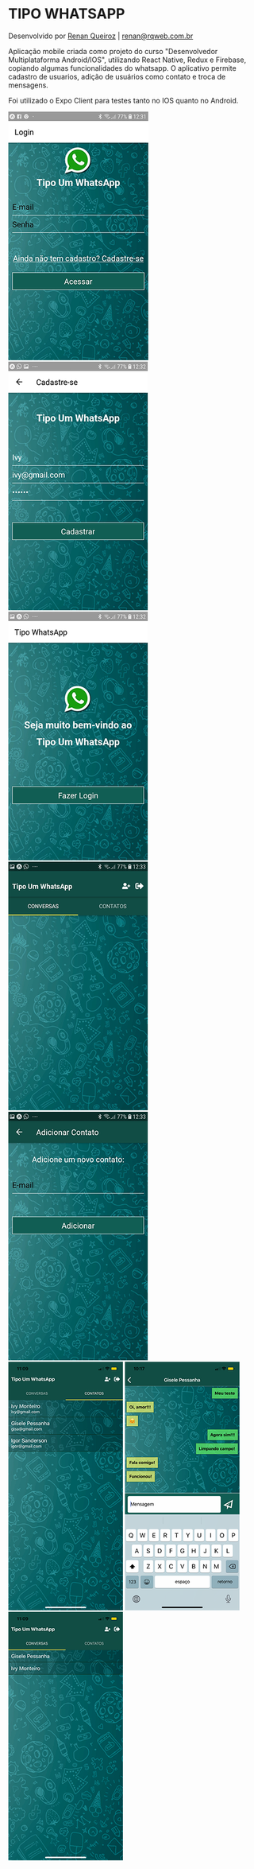 # TIPO WHATSAPP

Desenvolvido por [Renan Queiroz](https://www.rqweb.com.br) | [renan@rqweb.com.br](mailto:renan@rqweb.com.br)

Aplicação mobile criada como projeto do curso "Desenvolvedor Multiplataforma Android/IOS", utilizando React Native, Redux e Firebase, copiando algumas funcionalidades do whatsapp. O aplicativo permite cadastro de usuarios, adição de usuários como contato e troca de mensagens.

Foi utilizado o Expo Client para testes tanto no IOS quanto no Android.


![](/assets/imagem-01.png) ![](/assets/imagem-02.png) ![](/assets/imagem-03.png) ![](/assets/imagem-04.png) ![](/assets/imagem-05.png) ![](/assets/imagem-06.png) ![](/assets/imagem-07.png) ![](/assets/imagem-08.png) 

